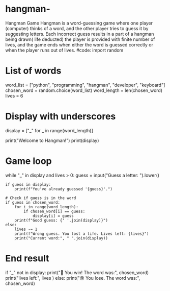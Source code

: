 # hangman-
Hangman Game
Hangman is a word-guessing game where one player (computer) thinks of a word, and the other player tries to guess it by suggesting letters. Each incorrect guess results in a part of a hangman being drawn( life deducted) the player is provided with finite number of lives, and the game ends when either the word is guessed correctly or when the player runs out of lives.
#code:
import random

# List of words
word_list = ["python", "programming", "hangman", "developer", "keyboard"]
chosen_word = random.choice(word_list)
word_length = len(chosen_word)
lives = 6

# Display with underscores
display = ["_" for _ in range(word_length)]

print("Welcome to Hangman!")
print(display)
# Game loop
while "_" in display and lives > 0:
    guess = input("Guess a letter: ").lower()

    if guess in display:
        print(f"You've already guessed '{guess}'.")

    # Check if guess is in the word
    if guess in chosen_word:
        for i in range(word_length):
            if chosen_word[i] == guess:
                display[i] = guess
        print(f"Good guess: {' '.join(display)}")
    else:
        lives -= 1
        print(f"Wrong guess. You lost a life. Lives left: {lives}")
        print("Current word:", " ".join(display))

# End result
if "_" not in display:
    print("🎉 You win! The word was:", chosen_word)
    print("lives left:", lives )
else:
    print("😢 You lose. The word was:", chosen_word)
